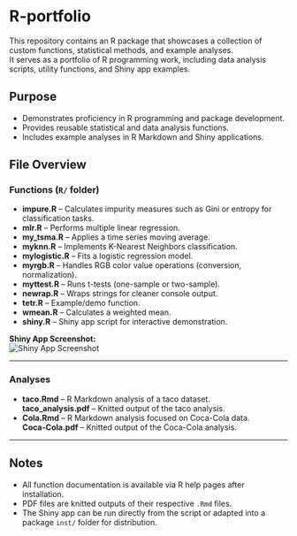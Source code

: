 # R-portfolio

This repository contains an R package that showcases a collection of custom functions, statistical methods, and example analyses.  
It serves as a portfolio of R programming work, including data analysis scripts, utility functions, and Shiny app examples.

## Purpose

- Demonstrates proficiency in R programming and package development.
- Provides reusable statistical and data analysis functions.
- Includes example analyses in R Markdown and Shiny applications.

## File Overview

### Functions (`R/` folder)

- **impure.R** – Calculates impurity measures such as Gini or entropy for classification tasks.
- **mlr.R** – Performs multiple linear regression.
- **my_tsma.R** – Applies a time series moving average.
- **myknn.R** – Implements K-Nearest Neighbors classification.
- **mylogistic.R** – Fits a logistic regression model.
- **myrgb.R** – Handles RGB color value operations (conversion, normalization).
- **myttest.R** – Runs t-tests (one-sample or two-sample).
- **newrap.R** – Wraps strings for cleaner console output.
- **tetr.R** – Example/demo function.
- **wmean.R** – Calculates a weighted mean.
- **shiny.R** – Shiny app script for interactive demonstration.

**Shiny App Screenshot:**  
![Shiny App Screenshot](shiny_image.png)

---

### Analyses

- **taco.Rmd** – R Markdown analysis of a taco dataset.  
  **taco_analysis.pdf** – Knitted output of the taco analysis.
- **Cola.Rmd** – R Markdown analysis focused on Coca-Cola data.  
  **Coca-Cola.pdf** – Knitted output of the Coca-Cola analysis.

---

## Notes

- All function documentation is available via R help pages after installation.
- PDF files are knitted outputs of their respective `.Rmd` files.
- The Shiny app can be run directly from the script or adapted into a package `inst/` folder for distribution.